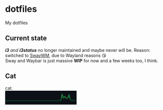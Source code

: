 # dotfiles
My dotfiles

## Current state
_**i3** and **i3status**_ no longer maintained and maybe never will be. Reason: switched to [SwayWM](https://swaywm.org/), due to Wayland reasons 😘  
Sway and Waybar is just massive **WIP** for now and a few weeks too, I think.

## Cat
cat.  
![cat](https://raw.githubusercontent.com/PackmanDude/dotfiles/main/Screenshot%202022-06-05%20at%2020-54-34%20PackmanDude%20-%20Repositories.png)
